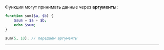 Функции могут принимать данные через **аргументы**:

```php
function sum($a, $b) {  
    $sum = $a + $b;  
    echo $sum;  
}

sum(5, 10); // передаём аргументы
```

---

